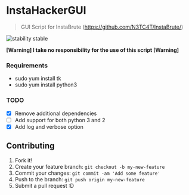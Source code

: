 # InstaHackerGUI
> GUI Script for InstaBrute (https://github.com/N3TC4T/InstaBrute/)

![stability stable](http://b.repl.ca/v1/stability-stable-brightgreen.png)

**[Warning] I take no responsibility for the use of this script [Warning]**

### Requirements

* sudo yum install tk
* sudo yum install python3

### TODO

- [x] Remove additional dependencies
- [ ] Add support for both python 3 and 2
- [x] Add log and verbose option

## Contributing

1. Fork it!
2. Create your feature branch: `git checkout -b my-new-feature`
3. Commit your changes: `git commit -am 'Add some feature'`
4. Push to the branch: `git push origin my-new-feature`
5. Submit a pull request :D
